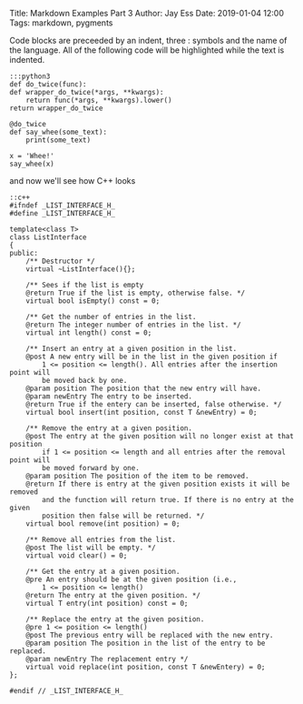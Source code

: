 Title: Markdown Examples Part 3
Author: Jay Ess
Date: 2019-01-04 12:00
Tags: markdown, pygments

Code blocks are preceeded by an indent, three : symbols and the name of the language.
All of the following code will be highlighted while the text is indented.

    :::python3
    def do_twice(func):
    def wrapper_do_twice(*args, **kwargs):
        return func(*args, **kwargs).lower()
    return wrapper_do_twice

    @do_twice
    def say_whee(some_text):
        print(some_text)

    x = 'Whee!'
    say_whee(x)


and now we'll see how C++ looks

    ::c++
    #ifndef _LIST_INTERFACE_H_
    #define _LIST_INTERFACE_H_

    template<class T>
    class ListInterface
    {
    public:
        /** Destructor */
        virtual ~ListInterface(){};

        /** Sees if the list is empty
        @return True if the list is empty, otherwise false. */
        virtual bool isEmpty() const = 0;

        /** Get the number of entries in the list.
        @return The integer number of entries in the list. */
        virtual int length() const = 0;

        /** Insert an entry at a given position in the list.
        @post A new entry will be in the list in the given position if
            1 <= position <= length(). All entries after the insertion point will
            be moved back by one.
        @param position The position that the new entry will have.
        @param newEntry	The entry to be inserted.
        @return True if the entery can be inserted, false otherwise. */
        virtual bool insert(int position, const T &newEntry) = 0;

        /** Remove the entry at a given position.
        @post The entry at the given position will no longer exist at that position
            if 1 <= position <= length and all entries after the removal point will
            be moved forward by one.
        @param position	The position of the item to be removed.
        @return If there is entry at the given position exists it will be removed
            and the function will return true. If there is no entry at the given
            position then false will be returned. */
        virtual bool remove(int position) = 0;

        /** Remove all entries from the list.
        @post The list will be empty. */
        virtual void clear() = 0;

        /** Get the entry at a given position.
        @pre An entry should be at the given position (i.e.,
            1 <= position <= length()
        @return The entry at the given position. */
        virtual T entry(int position) const = 0;

        /** Replace the entry at the given position.
        @pre 1 <= position <= length()
        @post The previous entry will be replaced with the new entry.
        @param position The position in the list of the entry to be replaced.
        @param newEntry The replacement entry */
        virtual void replace(int position, const T &newEntery) = 0;
    };

    #endif // _LIST_INTERFACE_H_
